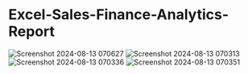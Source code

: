 # Excel-Sales-Finance-Analytics-Report

![Screenshot 2024-08-13 070627](https://github.com/user-attachments/assets/912b1106-2f03-4450-857b-fce53680a4e8)
![Screenshot 2024-08-13 070313](https://github.com/user-attachments/assets/4420ddb9-2265-4951-8202-33d96919339e)
![Screenshot 2024-08-13 070336](https://github.com/user-attachments/assets/421c1579-7f77-434a-80d8-9b69c4a7ea92)
![Screenshot 2024-08-13 070351](https://github.com/user-attachments/assets/c8e410c3-8fd6-434f-b43e-d15fca360da9)



